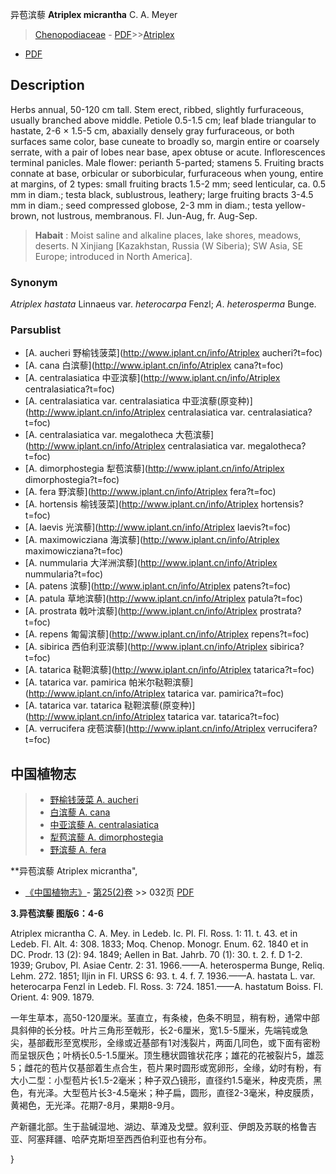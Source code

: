 异苞滨藜 **Atriplex micrantha** C. A. Meyer

> [Chenopodiaceae](http://www.iplant.cn/info/Chenopodiaceae?t=foc) - [PDF](http://www.iplant.cn/foc/pdf/Chenopodiaceae.pdf)>>[Atriplex](http://www.iplant.cn/info/Atriplex?t=foc)
 - [PDF](http://www.iplant.cn/foc/pdf/Atriplex.pdf)

## Description

Herbs annual, 50-120 cm tall. Stem erect, ribbed, slightly furfuraceous, usually branched above middle. Petiole 0.5-1.5 cm; leaf blade triangular to hastate, 2-6 × 1.5-5 cm, abaxially densely gray furfuraceous, or both surfaces same color, base cuneate to broadly so, margin entire or coarsely serrate, with a pair of lobes near base, apex obtuse or acute. Inflorescences terminal panicles. Male flower: perianth 5-parted; stamens 5. Fruiting bracts connate at base, orbicular or suborbicular, furfuraceous when young, entire at margins, of 2 types: small fruiting bracts 1.5-2 mm; seed lenticular, ca. 0.5 mm in diam.; testa black, sublustrous, leathery; large fruiting bracts 3-4.5 mm in diam.; seed compressed globose, 2-3 mm in diam.; testa yellow-brown, not lustrous, membranous. Fl. Jun-Aug, fr. Aug-Sep.

> **Habait** : 
> Moist saline and alkaline places, lake shores, meadows, deserts. N Xinjiang [Kazakhstan, Russia (W Siberia); SW Asia, SE Europe; introduced in North America].

### Synonym
*Atriplex* *hastata* Linnaeus var. *heterocarpa* Fenzl; *A*. *heterosperma* Bunge.

### Parsublist

* [A.  aucheri  野榆钱菠菜](http://www.iplant.cn/info/Atriplex aucheri?t=foc)
* [A.  cana  白滨藜](http://www.iplant.cn/info/Atriplex cana?t=foc)
* [A.  centralasiatica  中亚滨藜](http://www.iplant.cn/info/Atriplex centralasiatica?t=foc)
* [A.  centralasiatica var. centralasiatica  中亚滨藜(原变种)](http://www.iplant.cn/info/Atriplex centralasiatica var. centralasiatica?t=foc)
* [A.  centralasiatica var. megalotheca  大苞滨藜](http://www.iplant.cn/info/Atriplex centralasiatica var. megalotheca?t=foc)
* [A.  dimorphostegia  犁苞滨藜](http://www.iplant.cn/info/Atriplex dimorphostegia?t=foc)
* [A.  fera  野滨藜](http://www.iplant.cn/info/Atriplex fera?t=foc)
* [A.  hortensis  榆钱菠菜](http://www.iplant.cn/info/Atriplex hortensis?t=foc)
* [A.  laevis  光滨藜](http://www.iplant.cn/info/Atriplex laevis?t=foc)
* [A.  maximowicziana  海滨藜](http://www.iplant.cn/info/Atriplex maximowicziana?t=foc)
* [A.  nummularia  大洋洲滨藜](http://www.iplant.cn/info/Atriplex nummularia?t=foc)
* [A.  patens  滨藜](http://www.iplant.cn/info/Atriplex patens?t=foc)
* [A.  patula  草地滨藜](http://www.iplant.cn/info/Atriplex patula?t=foc)
* [A.  prostrata  戟叶滨藜](http://www.iplant.cn/info/Atriplex prostrata?t=foc)
* [A.  repens  匍匐滨藜](http://www.iplant.cn/info/Atriplex repens?t=foc)
* [A.  sibirica  西伯利亚滨藜](http://www.iplant.cn/info/Atriplex sibirica?t=foc)
* [A.  tatarica  鞑靼滨藜](http://www.iplant.cn/info/Atriplex tatarica?t=foc)
* [A.  tatarica var. pamirica  帕米尔鞑靼滨藜](http://www.iplant.cn/info/Atriplex tatarica var. pamirica?t=foc)
* [A.  tatarica var. tatarica  鞑靼滨藜(原变种)](http://www.iplant.cn/info/Atriplex tatarica var. tatarica?t=foc)
* [A.  verrucifera  疣苞滨藜](http://www.iplant.cn/info/Atriplex verrucifera?t=foc)

## 中国植物志

> * [野榆钱菠菜  A.  aucheri](Atriplex-aucheri-野榆钱菠菜.md)
> * [白滨藜  A.  cana](Atriplex-cana-白滨藜.md)
> * [中亚滨藜  A.  centralasiatica](Atriplex-centralasiatica-中亚滨藜.md)
> * [犁苞滨藜  A.  dimorphostegia](Atriplex-dimorphostegia-犁苞滨藜.md)
> * [野滨藜  A.  fera](Atriplex-fera-野滨藜.md)

**异苞滨藜 Atriplex micrantha",

* [《中国植物志》](http://www.iplant.cn/frps)- [第25(2)卷](http://www.iplant.cn/frps/vol/25(2)) >> 032页 [PDF](http://www.iplant.cn/frps/pdf/25(2)/032.pdf)

**3.异苞滨藜 图版6：4-6**

Atriplex micrantha C. A. Mey. in Ledeb. Ic. Pl. Fl. Ross. 1: 11. t. 43. et in Ledeb. Fl. Alt. 4: 308. 1833; Moq. Chenop. Monogr. Enum. 62. 1840 et in DC. Prodr. 13 (2): 94. 1849; Aellen in Bat. Jahrb. 70 (1): 30. t. 2. f. D 1-2. 1939; Grubov, Pl. Asiae Centr. 2: 31. 1966.——A. heterosperma Bunge, Reliq. Lehm. 272. 1851; Iljin in Fl. URSS 6: 93. t. 4. f. 7. 1936.——A. hastata L. var. heterocarpa Fenzl in Ledeb. Fl. Ross. 3: 724. 1851.——A. hastatum Boiss. Fl. Orient. 4: 909. 1879.

一年生草本，高50-120厘米。茎直立，有条棱，色条不明显，稍有粉，通常中部具斜伸的长分枝。叶片三角形至戟形，长2-6厘米，宽1.5-5厘米，先端钝或急尖，基部截形至宽楔形，全缘或近基部有1对浅裂片，两面几同色，或下面有密粉而呈银灰色；叶柄长0.5-1.5厘米。顶生穗状圆锥状花序；雄花的花被裂片5，雄蕊5；雌花的苞片仅基部着生点合生，苞片果时圆形或宽卵形，全缘，幼时有粉，有大小二型：小型苞片长1.5-2毫米；种子双凸镜形，直径约1.5毫米，种皮壳质，黑色，有光泽。大型苞片长3-4.5毫米；种子扁，圆形，直径2-3毫米，种皮膜质，黄褐色，无光泽。花期7-8月，果期8-9月。

产新疆北部。生于盐碱湿地、湖边、草滩及戈壁。叙利亚、伊朗及苏联的格鲁吉亚、阿塞拜疆、哈萨克斯坦至西西伯利亚也有分布。

}